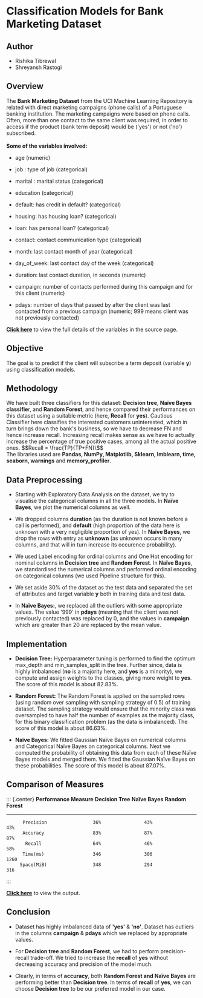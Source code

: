 # **Classification Models for Bank Marketing Dataset**

## Author
- Rishika Tibrewal
- Shreyansh Rastogi

## Overview

The **Bank Marketing Dataset** from the UCI Machine Learning Repository
is related with direct marketing campaigns (phone calls) of a Portuguese
banking institution. The marketing campaigns were based on phone calls.
Often, more than one contact to the same client was required, in order
to access if the product (bank term deposit) would be ('yes') or not
('no') subscribed.\
\
**Some of the variables involved:**

-   age (numeric)

-   job : type of job (categorical)

-   marital : marital status (categorical)

-   education (categorical)

-   default: has credit in default? (categorical)

-   housing: has housing loan? (categorical)

-   loan: has personal loan? (categorical)

-   contact: contact communication type (categorical)

-   month: last contact month of year (categorical)

-   day_of_week: last contact day of the week (categorical)

-   duration: last contact duration, in seconds (numeric)

-   campaign: number of contacts performed during this campaign and for
    this client (numeric)

-   pdays: number of days that passed by after the client was last
    contacted from a previous campaign (numeric; 999 means client was
    not previously contacted)

[**Click here**](https://archive.ics.uci.edu/ml/datasets/Bank+Marketing)
to view the full details of the variables in the source page.

## Objective

The goal is to predict if the client will subscribe a term deposit
(variable **y**) using classification models.

## Methodology

We have built three classifiers for this dataset: **Decision tree**,
**Naïve Bayes classifie**r, and **Random Forest**, and hence compared
their performances on this dataset using a suitable metric (here,
**Recall** for **yes**). Cautious Classifier here classifies the
interested customers uninterested, which in turn brings down the bank's
business, so we have to decrease FN and hence increase recall.
Increasing recall makes sense as we have to actually increase the
percentage of true positive cases, among all the actual positive ones.
$$Recall = \frac{TP}{TP+FN}\$$\
The libraries used are **Pandas, NumPy, Matplotlib, Sklearn, Imblearn,
time, seaborn, warnings** and **memory_profiler**.

## Data Preprocessing

-   Starting with Exploratory Data Analysis on the dataset, we try to
    visualise the categorical columns in all the three models. In
    **Naïve Bayes**, we plot the numerical columns as well.

-   We dropped columns **duration** (as the duration is not known before
    a call is performed), and **default** (high proportion of the data
    here is unknown with a very negligible proportion of yes). In
    **Naïve Bayes**, we drop the rows with entry as **unknown** (as
    unknown occurs in many columns, and that will in turn increase its
    occurence probability).

-   We used Label encoding for ordinal columns and One Hot encoding for
    nominal columns in **Decision tree** and **Random Forest**. In
    **Naïve Bayes**, we standardised the numerical columns and performed
    ordinal encoding on categorical columns (we used Pipeline structure
    for this).

-   We set aside 30% of the dataset as the test data and separated the
    set of attributes and target variable **y** both in training data
    and test data.

-   In **Naïve Bayes:**, we replaced all the outliers with some
    appropriate values. The value '999' in **pdays** (meaning that the
    client was not previously contacted) was replaced by 0, and the
    values in **campaign** which are greater than 20 are replaced by the
    mean value.

## Implementation

-   **Decision Tree:** Hyperparameter tuning is performed to find the
    optimum max_depth and min_samples_split in the tree. Further since,
    data is highly imbalanced (**no** is a majority here, and **yes** is
    a minority), we compute and assign weights to the classes, giving
    more weight to **yes**. The score of this model is about 82.83%.

-   **Random Forest:** The Random Forest is applied on the sampled rows
    (using random over sampling with sampling strategy of 0.5) of
    training dataset. The sampling strategy would ensure that the
    minority class was oversampled to have half the number of examples
    as the majority class, for this binary classification problem (as
    the data is imbalanced). The score of this model is about 86.63%.

-   **Naïve Bayes:** We fitted Gaussian Naïve Bayes on numerical columns
    and Categorical Naïve Bayes on categorical columns. Next we computed
    the probability of obtaining this data from each of these Naïve
    Bayes models and merged them. We fitted the Gaussian Naïve Bayes on
    these probabilities. The score of this model is about 87.07%.

## Comparison of Measures

::: {.center}
   **Performance Measure**   **Decision Tree**   **Naïve Bayes**   **Random Forest**
  ------------------------- ------------------- ----------------- -------------------
          Precision                 36%                43%                43%
          Accuracy                  83%                87%                87%
           Recall                   64%                46%                58%
          Time(ms)                  346                306               1260
         Space(MiB)                 348                294                316
:::

[**Click here**](https://drive.google.com/drive/folders/1wmGecimy3Upl26joHUC1R1TUSrMh-uii?usp=sharing)
to view the output.

## Conclusion

-   Dataset has highly imbalanced data of **'yes'** & **'no'**. Dataset
    has outliers in the columns **campaign** & **pdays** which we
    replaced by appropriate values.

-   For **Decision tree** and **Random Forest**, we had to perform
    precision-recall trade-off. We tried to increase the **recall** of
    **yes** without decreasing accuracy and precision of the model much.

-   Clearly, in terms of **accuracy**, both **Random Forest and Naïve
    Bayes** are performing better than **Decision tree**. In terms of
    **recall** of **yes**, we can choose **Decision tree** to be our
    preferred model in our case.
